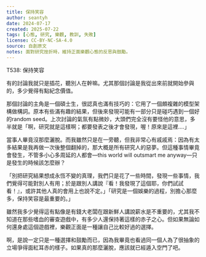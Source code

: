 ```yaml
---
title: 保持笑容
author: seantyh
date: 2024-07-17
created: 2025-07-22
tags: [心態, 研究, 樂觀, 教訓, 失敗]
license: CC-BY-NC-SA-4.0
source: 自創原文
notes: 面對研究挫折時，維持正面樂觀心態的反思與鼓勵。
---
```

T538: 保持笑容

有的討論我就只是插花，聽別人在幹嘛。尤其那個討論是我從出來前就開始參與的，多少覺得有點紀念價值。

那個討論的主角是一個碩士生，很認真也滿有技巧的：它用了一個頗複雜的模型架構做構詞。原本有些滿有趣的結果，但後來發現可能有一部分只是碰巧遇到一個好的random seed。上次討論的氣氛有點微妙，大頭們完全沒有要怪他的意思，多半就是「啊，研究就是這樣啊；都要發表之後才會發現，喔！原來是這裡....」

當事人畢竟沒那麼灑脫。而我雖然只是在一旁聽，但我非常心有戚戚焉：因為有太多結果是我再做一次後整個翻掉的，那大概是所有研究人的惡夢。但這種事情畢竟會發生，不管多小心多周延的人都會—this world will outsmart me anyway—只是發生的時候該怎麼辦？

「別把研究結果想成永恆不變的真理，我們只是花了一些時間，發現一些事情，我們覺得可能對別人有用；於是跟別人講說『看！我發現了這個耶，你們試試看！』，或許其他人真的會用上也說不定。」「研究是一個娛樂的過程，別擔心那麼多，保持笑容是最重要的。」

雖然我多少覺得這有點像是有錢大老闆在跟新鮮人講說薪水是不重要的，尤其我不知道在那些嗜血的審查遊戲中，有多少人還保持著這樣的赤子之心。但如果無論如何還身處這個遊戲裡，樂觀正面是一種讓自己比較好過的選擇。

啊，是說一定只是一種選擇和鼓勵而已，因為我畢竟也看過同一個人為了很抽象的立場爭得面紅耳赤的樣子。如果真的那麼灑脫，應該就已經遁入空門了吧。